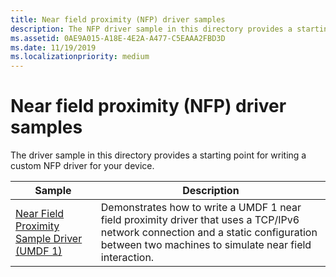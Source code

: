```yaml
---
title: Near field proximity (NFP) driver samples
description: The NFP driver sample in this directory provides a starting point for writing a custom driver for your device.
ms.assetid: 0AE9A015-A18E-4E2A-A477-C5EAAA2FBD3D
ms.date: 11/19/2019
ms.localizationpriority: medium
---
```


# Near field proximity (NFP) driver samples

The driver sample in this directory provides a starting point for writing a custom NFP driver for your device.

| Sample | Description |
| --- | --- |
| [Near Field Proximity Sample Driver (UMDF 1)](https://docs.microsoft.com/samples/microsoft/windows-driver-samples/near-field-proximity-sample-driver-umdf-version-1) | Demonstrates how to write a UMDF 1 near field proximity driver that uses a TCP/IPv6 network connection and a static configuration between two machines to simulate near field interaction. |
